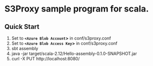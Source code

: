 # S3Proxy sample program for scala.

## Quick Start

1. Set to __`<Azure Blob Account`>__ in conf/s3proxy.conf
2. Set to __`<Azure Blob Access Key`>__ in conf/s3proxy.conf
3. sbt assembly
4. java -jar target/scala-2.12/Hello-assembly-0.1.0-SNAPSHOT.jar
5. curl -X PUT http://localhost:8080/<foldername>
